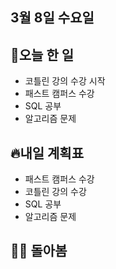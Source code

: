 ## 3월 8일 수요일

## 📝오늘 한 일

- 코틀린 강의 수강 시작
- 패스트 캠퍼스 수강
- SQL 공부
- 알고리즘 문제

## 🔥내일 계획표

- 패스트 캠퍼스 수강
- 코틀린 강의 수강
- SQL 공부
- 알고리즘 문제

## 💁‍♂️ 돌아봄
